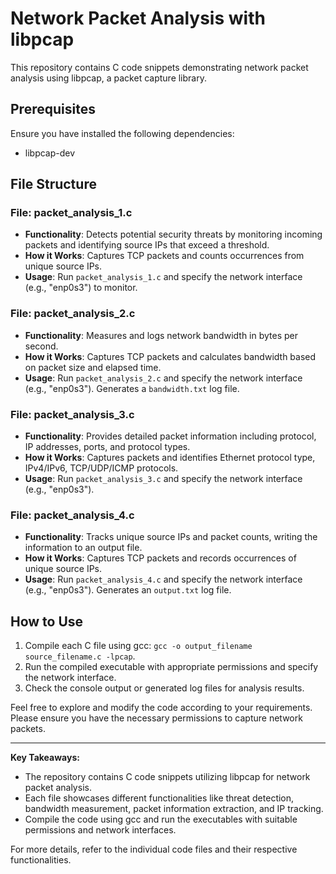 # Network Packet Analysis with libpcap

This repository contains C code snippets demonstrating network packet analysis using libpcap, a packet capture library.

## Prerequisites

Ensure you have installed the following dependencies:

- libpcap-dev

## File Structure

### File: packet_analysis_1.c
- **Functionality**: Detects potential security threats by monitoring incoming packets and identifying source IPs that exceed a threshold.
- **How it Works**: Captures TCP packets and counts occurrences from unique source IPs.
- **Usage**: Run `packet_analysis_1.c` and specify the network interface (e.g., "enp0s3") to monitor.

### File: packet_analysis_2.c
- **Functionality**: Measures and logs network bandwidth in bytes per second.
- **How it Works**: Captures TCP packets and calculates bandwidth based on packet size and elapsed time.
- **Usage**: Run `packet_analysis_2.c` and specify the network interface (e.g., "enp0s3"). Generates a `bandwidth.txt` log file.

### File: packet_analysis_3.c
- **Functionality**: Provides detailed packet information including protocol, IP addresses, ports, and protocol types.
- **How it Works**: Captures packets and identifies Ethernet protocol type, IPv4/IPv6, TCP/UDP/ICMP protocols.
- **Usage**: Run `packet_analysis_3.c` and specify the network interface (e.g., "enp0s3").

### File: packet_analysis_4.c
- **Functionality**: Tracks unique source IPs and packet counts, writing the information to an output file.
- **How it Works**: Captures TCP packets and records occurrences of unique source IPs.
- **Usage**: Run `packet_analysis_4.c` and specify the network interface (e.g., "enp0s3"). Generates an `output.txt` log file.

## How to Use

1. Compile each C file using gcc: `gcc -o output_filename source_filename.c -lpcap`.
2. Run the compiled executable with appropriate permissions and specify the network interface.
3. Check the console output or generated log files for analysis results.

Feel free to explore and modify the code according to your requirements. Please ensure you have the necessary permissions to capture network packets.

---

**Key Takeaways:**
- The repository contains C code snippets utilizing libpcap for network packet analysis.
- Each file showcases different functionalities like threat detection, bandwidth measurement, packet information extraction, and IP tracking.
- Compile the code using gcc and run the executables with suitable permissions and network interfaces.

For more details, refer to the individual code files and their respective functionalities.
